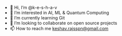 - 👋 Hi, I’m @k-e-s-h-a-v
- 👀 I’m interested in AI, ML & Quantum Computing
- 🌱 I’m currently learning Git
- 💞️ I’m looking to collaborate on open source projects
- 📫 How to reach me keshav.rajsspn@gmail.com

<!---
k-e-s-h-a-v/k-e-s-h-a-v is a ✨ special ✨ repository because its `README.md` (this file) appears on your GitHub profile.
You can click the Preview link to take a look at your changes.
--->
